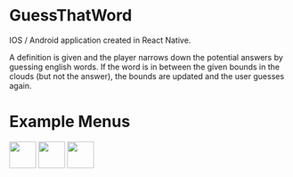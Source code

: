 # GuessThatWord
IOS / Android application created in React Native.

A definition is given and the player narrows down the potential answers by guessing english words. If the word is in between the given bounds in the clouds (but not the answer), the bounds are updated and the user guesses again.

# Example Menus
<img src="https://gyazo.com/1d13e788d68d8bab37bb307ca59ff966.jpg" width="48">
<img src="https://i.gyazo.com/3479f86ebee179e6f0ce83eead959ee3.jpg" width="48">
<img src="https://i.gyazo.com/20d0e30e34631d14edcceb6a8a0106b5.jpg" width="48">
